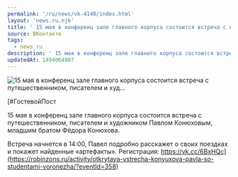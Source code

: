 ```yaml
---
permalink: '/ru/news/vk-4140/index.html'
layout: 'news.ru.njk'
title: ' 15 мая в конференц зале главного корпуса состоится встреча с путешественником, писателем и худ…'
source: ВКонтакте
tags:
  - news_ru
description: ' 15 мая в конференц зале главного корпуса состоится встреча с путешественником, писателем и худ…'
updatedAt: 1494064907
---
```

![ 15 мая в конференц зале главного корпуса состоится встреча с путешественником, писателем и худ…](https://sun9-2.userapi.com/c836120/v836120484/38b82/KbzukHGybEM.jpg)

[#ГостевойПост

15 мая в конференц зале главного корпуса состоится встреча с путешественником, писателем и художником Павлом Конюховым, младшим братом Фёдора Конюхова. 
 
Встреча начнется в 14:00, Павел подробно расскажет о своих поездках и покажет найденные «артефакты». Регистрация: https://vk.cc/6BxHQc](https://robinzons.ru/activity/otkrytaya-vstrecha-konyuxova-pavla-so-studentami-voronezha/?eventId=358)
